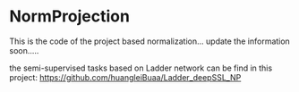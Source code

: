 # NormProjection
This is the code of the project based normalization... update the information soon.....


the semi-supervised tasks based on Ladder network can be find in this project: https://github.com/huangleiBuaa/Ladder_deepSSL_NP
